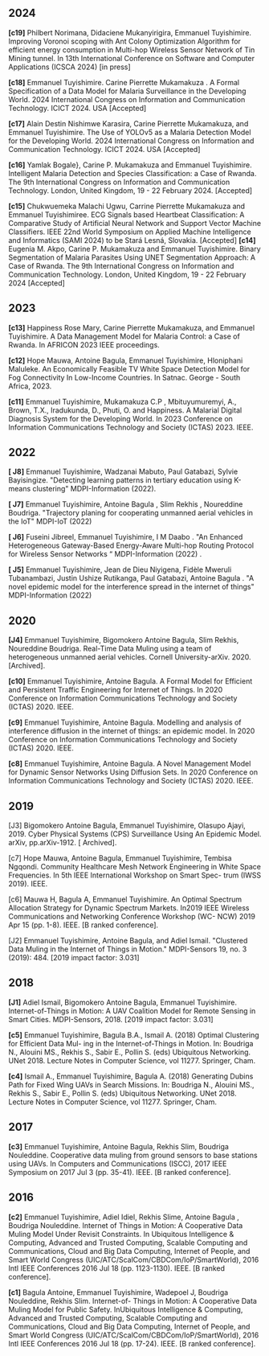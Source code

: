 ## 2024

 **[c19]** Philbert Norimana, Didaciene Mukanyirigira, Emmanuel Tuyishimire. Improving Voronoi scoping with Ant Colony Optimization Algorithm for efficient energy consumption in Multi-hop Wireless Sensor Network of Tin Mining tunnel. In 13th International Conference on Software and Computer Applications (ICSCA 2024) [in press]

  **[c18]** Emmanuel Tuyishimire. Carine Pierrette Mukamakuza . A Formal Specification of a Data Model for Malaria Surveillance in the Developing World.  2024 International Congress on
Information and Communication Technology. ICICT 2024.  USA [Accepted]

 **[c17]** Alain Destin Nishimwe Karasira, Carine Pierrette Mukamakuza, and Emmanuel Tuyishimire. The Use of YOLOv5 as a Malaria Detection Model for the Developing World. 2024 International Congress on
Information and Communication Technology. ICICT 2024.  USA [Accepted]

**[c16]** Yamlak Bogale}, Carine P. Mukamakuza and Emmanuel Tuyishimire. Intelligent Malaria Detection and Species Classification: a Case of Rwanda. The 9th International Congress on Information and Communication Technology. London, United Kingdom, 19 - 22 February 2024.  [Accepted]

**[c15]** Chukwuemeka Malachi Ugwu, Carrine Pierrette Mukamakuza and Emmanuel Tuyishimiree. ECG Signals based Heartbeat Classification: A Comparative Study of Artificial Neural Network and Support Vector Machine Classifiers.  IEEE 22nd World Symposium on Applied Machine Intelligence and Informatics (SAMI 2024) to be Stará Lesná, Slovakia. [Accepted]
**[c14]** Eugenia M. Akpo, Carine P. Mukamakuza and Emmanuel Tuyishimire. Binary Segmentation of Malaria Parasites Using UNET Segmentation Approach: A Case of Rwanda. The 9th International Congress on Information and Communication Technology. London, United Kingdom, 19 - 22 February 2024 [Accepted]

## 2023

**[c13]** Happiness Rose Mary, Carine Pierrette Mukamakuza, and Emmanuel Tuyishimire. A Data Management Model for Malaria Control: a Case of Rwanda. In AFRICON 2023 IEEE proceedings.

**[c12]** Hope Mauwa, Antoine Bagula, Emmanuel Tuyishimire, Hloniphani Maluleke. An Economically Feasible TV White Space Detection Model for Fog Connectivity In Low-Income Countries.  In  Satnac. George - South Africa, 2023.


**[c11]** Emmanuel Tuyishimire, Mukamakuza C.P , Mbituyumuremyi, A., Brown, T.X., Iradukunda, D., Phuti, O. and Happiness. A Malarial Digital Diagnosis System for the Developing World. In 2023 Conference on Information Communications Technology and Society (ICTAS) 2023. IEEE. 

## 2022

 **[ J8]** Emmanuel Tuyishimire, Wadzanai Mabuto, Paul Gatabazi, Sylvie Bayisingize. "Detecting learning patterns in tertiary education using K-means clustering" MDPI-Information  (2022).

 **[ J7]** Emmanuel Tuyishimire, Antoine Bagula ,  Slim Rekhis , Noureddine Boudriga. "Trajectory planing for cooperating unmanned aerial vehicles in the IoT" MDPI-IoT  (2022) 

**[ J6]**  Fuseini Jibreel, Emmanuel Tuyishimire, I M Daabo . "An Enhanced Heterogeneous Gateway-Based Energy-Aware Multi-hop Routing Protocol for Wireless Sensor Networks “   MDPI-Information  (2022) .

 **[ J5]** Emmanuel Tuyishimire, Jean de Dieu Niyigena, Fidèle Mweruli Tubanambazi, Justin Ushize Rutikanga, Paul Gatabazi, Antoine Bagula . "A novel epidemic model for the interference spread in the internet of things" MDPI-Information  (2022) 

## 2020

**[J4]** Emmanuel Tuyishimire, Bigomokero Antoine Bagula, Slim Rekhis, Noureddine Boudriga. Real-Time Data Muling using a team of heterogeneous unmanned aerial vehicles. Cornell University-arXiv. 2020. [Archived].

**[c10]** Emmanuel Tuyishimire, Antoine Bagula. A Formal Model for Efficient and Persistent Traffic Engineering for Internet of Things. In 2020 Conference on Information Communications Technology and Society (ICTAS) 2020. IEEE.

**[c9]** Emmanuel Tuyishimire, Antoine Bagula. Modelling and analysis of interference diffusion in the internet of things: an epidemic model. In 2020 Conference on Information Communications Technology and Society (ICTAS) 2020. IEEE.

**[c8]** Emmanuel Tuyishimire, Antoine Bagula. A Novel Management Model for Dynamic Sensor Networks Using Diffusion Sets. In 2020 Conference on Information Communications Technology and Society (ICTAS) 2020. IEEE.

## 2019
[J3] Bigomokero Antoine Bagula, Emmanuel Tuyishimire, Olasupo Ajayi, 2019. Cyber Physical Systems (CPS) Surveillance Using An Epidemic Model. arXiv, pp.arXiv-1912. [ Archived].

[c7] Hope Mauwa, Antoine Bagula, Emmanuel Tuyishimire, Tembisa Ngqondi. Community Healthcare Mesh Network Engineering in White Space Frequencies. In 5th IEEE International Workshop on Smart Spec- trum (IWSS 2019). IEEE.

[c6] Mauwa H, Bagula A, Emmanuel Tuyishimire. An Optimal Spectrum Allocation Strategy for Dynamic Spectrum Markets. In2019 IEEE Wireless Communications and Networking Conference Workshop (WC- NCW) 2019 Apr 15 (pp. 1-8). IEEE. [B ranked conference].

[J2] Emmanuel Tuyishimire, Antoine Bagula, and Adiel Ismail. "Clustered Data Muling in the Internet of Things in Motion." MDPI-Sensors 19, no. 3 (2019): 484. [2019 impact factor: 3.031]


## 2018

**[J1]** Adiel Ismail, Bigomokero Antoine Bagula, Emmanuel Tuyishimire. Internet-of-Things in Motion: A UAV Coalition Model for Remote Sensing in Smart Cities. MDPI-Sensors, 2018. [2019 impact factor: 3.031]

**[c5]** Emmanuel Tuyishimire, Bagula B.A., Ismail A. (2018) Optimal Clustering for Efficient Data Mul- ing in the Internet-of-Things in Motion. In: Boudriga N., Alouini MS., Rekhis S., Sabir E., Pollin S.     (eds) Ubiquitous Networking. UNet 2018. Lecture Notes in Computer Science, vol 11277. Springer,  Cham.

**[c4]** Ismail A., Emmanuel Tuyishimire, Bagula A. (2018) Generating Dubins Path for Fixed Wing UAVs in Search Missions. In: Boudriga N., Alouini MS., Rekhis S., Sabir E., Pollin S. (eds) Ubiquitous Networking. UNet 2018. Lecture Notes in Computer Science, vol 11277. Springer, Cham.

## 2017

**[c3]** Emmanuel Tuyishimire, Antoine Bagula, Rekhis Slim, Boudriga Nouleddine. Cooperative data muling from ground sensors to base stations using UAVs. In Computers and Communications (ISCC), 2017 IEEE Symposium on 2017 Jul 3 (pp. 35-41). IEEE. [B ranked conference].

## 2016
**[c2]** Emmanuel Tuyishimire, Adiel Idiel, Rekhis Slime, Antoine Bagula , Boudriga Nouleddine. Internet of Things in Motion: A Cooperative Data Muling Model Under Revisit Constraints. In Ubiquitous Intelligence & Computing, Advanced and Trusted Computing, Scalable Computing and Communications, Cloud and Big Data Computing, Internet of People, and Smart World Congress (UIC/ATC/ScalCom/CBDCom/IoP/SmartWorld), 2016 Intl IEEE Conferences 2016 Jul 18 (pp. 1123-1130). IEEE. [B ranked conference].

**[c1]** Bagula Antoine, Emmanuel Tuyishimire, Wadepoel J, Boudriga Nouleddine, Rekhis Slim. Internet-of- Things in Motion: A Cooperative Data Muling Model for Public Safety. InUbiquitous Intelligence & Computing, Advanced and Trusted Computing, Scalable Computing and Communications, Cloud and Big Data Computing, Internet of People, and Smart World Congress (UIC/ATC/ScalCom/CBDCom/IoP/SmartWorld), 2016 Intl IEEE Conferences 2016 Jul 18 (pp. 17-24). IEEE. [B ranked conference].

